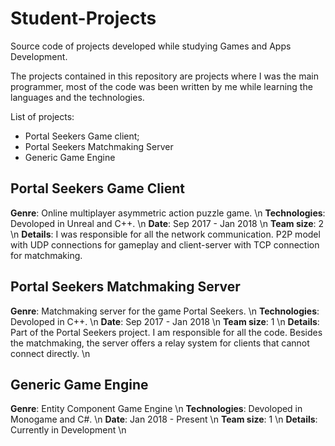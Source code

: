 # Student-Projects
Source code of projects developed while studying Games and Apps Development.

The projects contained in this repository are projects where I was the main programmer, most of the code was been written by me while learning the languages and the technologies.
 
List of projects:
- Portal Seekers Game client;
- Portal Seekers Matchmaking Server
- Generic Game Engine 


## Portal Seekers Game Client

**Genre**: Online multiplayer asymmetric action puzzle game. \n
**Technologies**: Devoloped in Unreal and C++. \n
**Date**: Sep 2017 - Jan 2018 \n
**Team size**: 2 \n
**Details**: I was responsible for all the network communication. P2P model with UDP connections for gameplay and client-server with TCP connection for matchmaking.


## Portal Seekers Matchmaking Server

**Genre**: Matchmaking server for the game Portal Seekers. \n
**Technologies**: Devoloped in C++. \n
**Date**: Sep 2017 - Jan 2018 \n
**Team size**: 1 \n
**Details**: Part of the Portal Seekers project. I am responsible for all the code. Besides the matchmaking, the server offers a relay system for clients that cannot connect directly.  \n


## Generic Game Engine

**Genre**: Entity Component Game Engine \n
**Technologies**: Devoloped in Monogame and C#. \n
**Date**: Jan 2018 - Present \n
**Team size**: 1 \n
**Details**: Currently in Development \n
